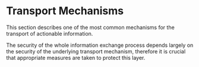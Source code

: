 # Transport Mechanisms

This section describes one of the most common mechanisms for the transport of actionable information.

The security of the whole information exchange process depends largely on the security of the underlying transport mechanism, therefore it is crucial that appropriate measures are taken to protect this layer.
